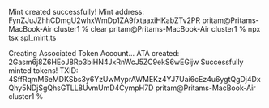 Mint created successfully! Mint address: FynZJuJZhhCDmgU2whxWmDp1ZA9fxtaaxiHKabZTv2PR
pritam@Pritams-MacBook-Air cluster1 % clear
pritam@Pritams-MacBook-Air cluster1 % npx tsx spl_mint.ts

Creating Associated Token Account...
ATA created: 2Gasm6j8Z6HEoJ8Rp3biHN4JxRnWcJ5ZC9ekS6wEGijw
Successfully minted tokens! TXID: 4SffRqmM6eMDKSbs3y6YzUwMyprAWMEKz4YJ7Uai6cEz4u6ygtQgDj4DxQhy5NDjSgQhsGTLL8UvmUmD4CympH7D
pritam@Pritams-MacBook-Air cluster1 % 
